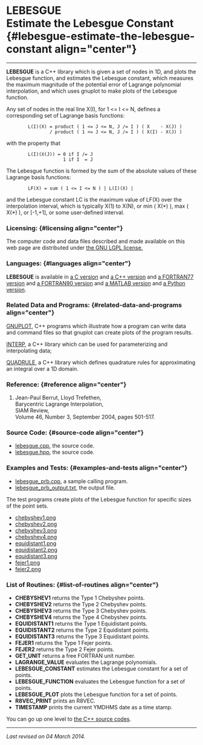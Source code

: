 LEBESGUE\
Estimate the Lebesgue Constant {#lebesgue-estimate-the-lebesgue-constant align="center"}
==============================

------------------------------------------------------------------------

**LEBESGUE** is a C++ library which is given a set of nodes in 1D, and
plots the Lebesgue function, and estimates the Lebesgue constant, which
measures the maximum magnitude of the potential error of Lagrange
polynomial interpolation, and which uses gnuplot to make plots of the
Lebesgue function.

Any set of nodes in the real line X(I), for 1 &lt;= I &lt;= N, defines a
corresponding set of Lagrange basis functions:

            L(I)(X) = product ( 1 <= J <= N, J /= I ) ( X    - X(J) ) 
                    / product ( 1 <= J <= N, J /= I ) ( X(I) - X(J) )
          

with the property that

            L(I)(X(J)) = 0 if I /= J
                         1 if I  = J
          

The Lebesgue function is formed by the sum of the absolute values of
these Lagrange basis functions:

            LF(X) = sum ( 1 <= I <= N ) | L(I)(X) |
          

and the Lebesgue constant LC is the maximum value of LF(X) over the
interpolation interval, which is typically X(1) to X(N), or min ( X(\*)
), max ( X(\*) ), or \[-1,+1\], or some user-defined interval.

### Licensing: {#licensing align="center"}

The computer code and data files described and made available on this
web page are distributed under [the GNU LGPL
license.](../../txt/gnu_lgpl.txt)

### Languages: {#languages align="center"}

**LEBESGUE** is available in [a C
version](../../c_src/lebesgue/lebesgue.html) and [a C++
version](../../cpp_src/lebesgue/lebesgue.html) and [a FORTRAN77
version](../../f77_src/lebesgue/lebesgue.html) and [a FORTRAN90
version](../../f_src/lebesgue/lebesgue.html) and [a MATLAB
version](../../m_src/lebesgue/lebesgue.html) and [a Python
version](../../py_src/lebesgue/lebesgue.html).

### Related Data and Programs: {#related-data-and-programs align="center"}

[GNUPLOT](../../cpp_src/gnuplot/gnuplot.html), C++ programs which
illustrate how a program can write data and command files so that
gnuplot can create plots of the program results.

[INTERP](../../cpp_src/interp/interp.html), a C++ library which can be
used for parameterizing and interpolating data;

[QUADRULE](../../cpp_src/quadrule/quadrule.html), a C++ library which
defines quadrature rules for approximating an integral over a 1D domain.

### Reference: {#reference align="center"}

1.  Jean-Paul Berrut, Lloyd Trefethen,\
    Barycentric Lagrange Interpolation,\
    SIAM Review,\
    Volume 46, Number 3, September 2004, pages 501-517.

### Source Code: {#source-code align="center"}

-   [lebesgue.cpp](lebesgue.cpp), the source code.
-   [lebesgue.hpp](lebesgue.hpp), the source code.

### Examples and Tests: {#examples-and-tests align="center"}

-   [lebesgue\_prb.cpp](lebesgue_prb.cpp), a sample calling program.
-   [lebesgue\_prb\_output.txt](lebesgue_prb_output.txt), the output
    file.

The test programs create plots of the Lebesgue function for specific
sizes of the point sets.

-   [chebyshev1.png](chebyshev1.png)
-   [chebyshev2.png](chebyshev2.png)
-   [chebyshev3.png](chebyshev3.png)
-   [chebyshev4.png](chebyshev4.png)
-   [equidistant1.png](equidistant1.png)
-   [equidistant2.png](equidistant2.png)
-   [equidistant3.png](equidistant3.png)
-   [fejer1.png](fejer1.png)
-   [fejer2.png](fejer2.png)

### List of Routines: {#list-of-routines align="center"}

-   **CHEBYSHEV1** returns the Type 1 Chebyshev points.
-   **CHEBYSHEV2** returns the Type 2 Chebyshev points.
-   **CHEBYSHEV3** returns the Type 3 Chebyshev points.
-   **CHEBYSHEV4** returns the Type 4 Chebyshev points.
-   **EQUIDISTANT1** returns the Type 1 Equidistant points.
-   **EQUIDISTANT2** returns the Type 2 Equidistant points.
-   **EQUIDISTANT3** returns the Type 3 Equidistant points.
-   **FEJER1** returns the Type 1 Fejer points.
-   **FEJER2** returns the Type 2 Fejer points.
-   **GET\_UNIT** returns a free FORTRAN unit number.
-   **LAGRANGE\_VALUE** evaluates the Lagrange polynomials.
-   **LEBESGUE\_CONSTANT** estimates the Lebesgue constant for a set of
    points.
-   **LEBESGUE\_FUNCTION** evaluates the Lebesgue function for a set of
    points.
-   **LEBESGUE\_PLOT** plots the Lebesgue function for a set of points.
-   **R8VEC\_PRINT** prints an R8VEC.
-   **TIMESTAMP** prints the current YMDHMS date as a time stamp.

You can go up one level to [the C++ source codes](../cpp_src.html).

------------------------------------------------------------------------

*Last revised on 04 March 2014.*
